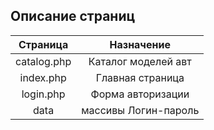## Описание страниц

|     Страница    |  Назначение           |
|:---------------:|:---------------------:|
| catalog.php     | Каталог моделей  авт  |
| index.php       | Главная страница      |
| login.php       | Форма авторизации     |
| data            | массивы Логин-пароль  |

